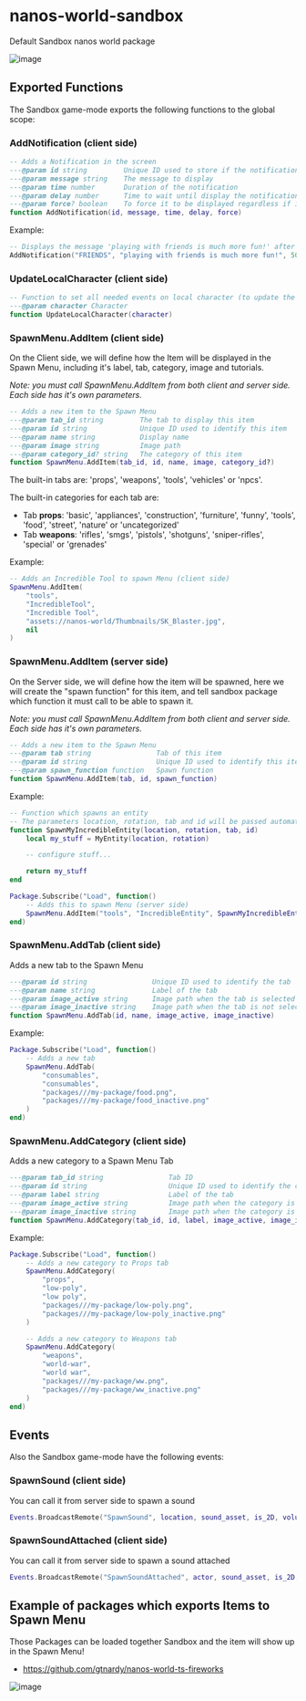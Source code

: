 # nanos-world-sandbox

Default Sandbox nanos world package

![image](https://user-images.githubusercontent.com/6226807/121760112-7d254d80-caff-11eb-968e-20f77aa3c7d3.png)


## Exported Functions

The Sandbox game-mode exports the following functions to the global scope:


### AddNotification (client side)

```lua
-- Adds a Notification in the screen
---@param id string         Unique ID used to store if the notification was already displayed to the player
---@param message string    The message to display
---@param time number       Duration of the notification
---@param delay number      Time to wait until display the notification
---@param force? boolean    To force it to be displayed regardless if it was already displayed before
function AddNotification(id, message, time, delay, force)
```

Example:

```lua
-- Displays the message 'playing with friends is much more fun!' after 10 seconds, for 5 seconds
AddNotification("FRIENDS", "playing with friends is much more fun!", 5000, 10000)
```


### UpdateLocalCharacter (client side)

```lua
-- Function to set all needed events on local character (to update the UI when it takes damage or dies)
---@param character Character
function UpdateLocalCharacter(character)
```


### SpawnMenu.AddItem (client side)

On the Client side, we will define how the Item will be displayed in the Spawn Menu, including it's label, tab, category, image and tutorials.

*Note: you must call SpawnMenu.AddItem from both client and server side. Each side has it's own parameters.*

```lua
-- Adds a new item to the Spawn Menu
---@param tab_id string         The tab to display this item
---@param id string             Unique ID used to identify this item
---@param name string           Display name
---@param image string          Image path
---@param category_id? string   The category of this item
function SpawnMenu.AddItem(tab_id, id, name, image, category_id?)
```

The built-in tabs are: 'props', 'weapons', 'tools', 'vehicles' or 'npcs'.

The built-in categories for each tab are:
- Tab **props**: 'basic', 'appliances', 'construction', 'furniture', 'funny', 'tools', 'food', 'street', 'nature' or 'uncategorized'
- Tab **weapons**: 'rifles', 'smgs', 'pistols', 'shotguns', 'sniper-rifles', 'special' or 'grenades'


Example:

```lua
-- Adds an Incredible Tool to spawn Menu (client side)
SpawnMenu.AddItem(
    "tools",
    "IncredibleTool",
    "Incredible Tool",
    "assets://nanos-world/Thumbnails/SK_Blaster.jpg",
    nil
)
```


### SpawnMenu.AddItem (server side)

On the Server side, we will define how the item will be spawned, here we will create the "spawn function" for this item, and tell sandbox package which function it must call to be able to spawn it.

*Note: you must call SpawnMenu.AddItem from both client and server side. Each side has it's own parameters.*

```lua
-- Adds a new item to the Spawn Menu
---@param tab string                Tab of this item
---@param id string                 Unique ID used to identify this item
---@param spawn_function function	Spawn function
function SpawnMenu.AddItem(tab, id, spawn_function)
```

Example:

```lua
-- Function which spawns an entity
-- The parameters location, rotation, tab and id will be passed automatically by the caller
function SpawnMyIncredibleEntity(location, rotation, tab, id)
    local my_stuff = MyEntity(location, rotation)

    -- configure stuff...

    return my_stuff
end

Package.Subscribe("Load", function()
    -- Adds this to spawn Menu (server side)
   	SpawnMenu.AddItem("tools", "IncredibleEntity", SpawnMyIncredibleEntity)
end)
```


### SpawnMenu.AddTab (client side)

Adds a new tab to the Spawn Menu

```lua
---@param id string                Unique ID used to identify the tab
---@param name string              Label of the tab
---@param image_active string      Image path when the tab is selected
---@param image_inactive string    Image path when the tab is not selected
function SpawnMenu.AddTab(id, name, image_active, image_inactive)
```

Example:

```lua
Package.Subscribe("Load", function()
    -- Adds a new tab
    SpawnMenu.AddTab(
        "consumables",
        "consumables",
        "packages///my-package/food.png",
        "packages///my-package/food_inactive.png"
    )
end)
```


### SpawnMenu.AddCategory (client side)

Adds a new category to a Spawn Menu Tab

```lua
---@param tab_id string                Tab ID
---@param id string                    Unique ID used to identify the category
---@param label string                 Label of the tab
---@param image_active string          Image path when the category is selected
---@param image_inactive string        Image path when the category is not selected
function SpawnMenu.AddCategory(tab_id, id, label, image_active, image_inactive)
```

Example:

```lua
Package.Subscribe("Load", function()
    -- Adds a new category to Props tab
    SpawnMenu.AddCategory(
        "props",
        "low-poly",
        "low poly",
        "packages///my-package/low-poly.png",
        "packages///my-package/low-poly_inactive.png"
    )

    -- Adds a new category to Weapons tab
    SpawnMenu.AddCategory(
        "weapons",
        "world-war",
        "world war",
        "packages///my-package/ww.png",
        "packages///my-package/ww_inactive.png"
    )
end)
```


## Events

Also the Sandbox game-mode have the following events:


### SpawnSound (client side)

You can call it from server side to spawn a sound

```lua
Events.BroadcastRemote("SpawnSound", location, sound_asset, is_2D, volume, pitch)
```


### SpawnSoundAttached (client side)

You can call it from server side to spawn a sound attached

```lua
Events.BroadcastRemote("SpawnSoundAttached", actor, sound_asset, is_2D, volume, pitch)
```


## Example of packages which exports Items to Spawn Menu

Those Packages can be loaded together Sandbox and the item will show up in the Spawn Menu!

- https://github.com/gtnardy/nanos-world-ts-fireworks


![image](https://user-images.githubusercontent.com/6226807/121760136-9a5a1c00-caff-11eb-8478-9694135d1378.png)
